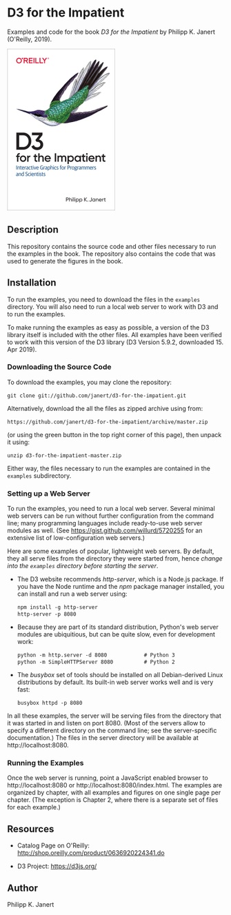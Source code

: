 # D3 for the Impatient

Examples and code for the book _D3 for the Impatient_ by Philipp K. Janert
(O'Reilly, 2019).

![Cover: D3 for the Impatient](/d3cover-small.png)

## Description

This repository contains the source code and other files necessary to run
the examples in the book. The repository also contains the code that was
used to generate the figures in the book.


## Installation

To run the examples, you need to download the files in the `examples`
directory. You will also need to run a local web server to work with
D3 and to run the examples.

To make running the examples as easy as possible, a version of the D3
library itself is included with the other files. All examples
have been verified to work with this version of the D3 library
(D3 Version 5.9.2, downloaded 15. Apr 2019).


### Downloading the Source Code

To download the examples, you may clone the repository:

```
git clone git://github.com/janert/d3-for-the-impatient.git
```

Alternatively, download the all the files as zipped archive using from:

```
https://github.com/janert/d3-for-the-impatient/archive/master.zip
```

(or using the green button in the top right corner of this page), then
unpack it using:

```
unzip d3-for-the-impatient-master.zip
```

Either way, the files necessary to run the examples are contained
in the `examples` subdirectory.


### Setting up a Web Server

To run the examples, you need to run a local web server. Several minimal
web servers can be run without further configuration from the command line;
many programming languages include ready-to-use web server modules as well.
(See https://gist.github.com/willurd/5720255 for an extensive list of
low-configuration web servers.)

Here are some examples of popular, lightweight web servers. By default,
they all serve files from the directory they were started from, hence
_change into the `examples` directory before starting the server_.

- The D3 website recommends _http-server_, which is a Node.js package. If you
  have the Node runtime and the _npm_ package manager installed, you can 
  install and run a web server using:
   ```
   npm install -g http-server
   http-server -p 8080
   ```

- Because they are part of its standard distribution, Python's web server
  modules are ubiquitious, but can be quite slow, even for development work:
  ```
  python -m http.server -d 8080            # Python 3
  python -m SimpleHTTPServer 8080          # Python 2
  ```

- The _busybox_ set of tools should be installed on all Debian-derived
  Linux distributions by default. Its built-in web server works well and
  is very fast:
  ```
  busybox httpd -p 8080
  ```

In all these examples, the server will be serving files from the directory
that it was started in and listen on port 8080. (Most of the servers allow
to specify a different directory on the command line; see the server-specific
documentation.) The files in the server directory will be available at
http://localhost:8080.

### Running the Examples

Once the web server is running, point a JavaScript enabled browser to
http://localhost:8080 or http://localhost:8080/index.html. The examples
are organized by chapter, with all examples and figures on one single
page per chapter. (The exception is Chapter 2, where there is a separate
set of files for each example.)


## Resources

- Catalog Page on O'Reilly: http://shop.oreilly.com/product/0636920224341.do

- D3 Project: https://d3js.org/


## Author

Philipp K. Janert


